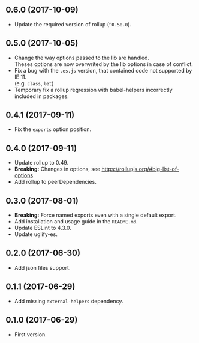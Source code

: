 ## 0.6.0 (2017-10-09)
- Update the required version of rollup (`^0.50.0`).

## 0.5.0 (2017-10-05)
- Change the way options passed to the lib are handled.  
  Theses options are now overwrited by the lib options in case of conflict.
- Fix a bug with the `.es.js` version, that contained code not supported by IE 11.  
  (e.g. `class`, `let`)
- Temporary fix a rollup regression with babel-helpers incorrectly included in packages.

## 0.4.1 (2017-09-11)
- Fix the `exports` option position.

## 0.4.0 (2017-09-11)
- Update rollup to 0.49.
- __Breaking:__ Changes in options, see https://rollupjs.org/#big-list-of-options
- Add rollup to peerDependencies.

## 0.3.0 (2017-08-01)
- __Breaking:__ Force named exports even with a single default export.
- Add installation and usage guide in the `README.md`.
- Update ESLint to 4.3.0.
- Update uglify-es.

## 0.2.0 (2017-06-30)
- Add json files support.

## 0.1.1 (2017-06-29)
- Add missing `external-helpers` dependency.

## 0.1.0 (2017-06-29)
- First version.
